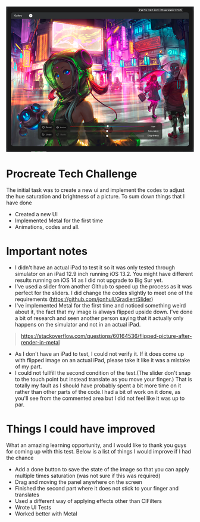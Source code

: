 ![Image of Design](/images/design.png)


# Procreate Tech Challenge

The initial task was to create a new ui and implement the codes to adjust the hue saturation and brightness of a picture. 
To sum down things that I have done
  - Created a new UI
  - Implemented Metal for the first time
  - Animations, codes and all.

# Important notes

  - I didn't have an actual iPad to test it so it was only tested through simulator on an iPad 12.9 inch running iOS 13.2. You might have different results running on iOS 14 as I did not upgrade to Big Sur yet.
  - I've used a slider from another Github to speed up the process as it was perfect for the sliders. I did change the codes slightly to meet one of the requirements (https://github.com/jonhull/GradientSlider)
  - I've implemented Metal for the first time and noticed something weird about it, the fact that my image is always flipped upside down. I've done a bit of research and seen another person saying that it actually only happens on the simulator and not in an actual iPad. 
  >https://stackoverflow.com/questions/60164536/flipped-picture-after-render-in-metal
  - As I don't have an iPad to test, I could not verify it. If it does come up with flipped image on an actual iPad, please take it like it was a mistake of my part. 
  - I could not fullfill the second condition of the test.(The slider don't snap to the touch point but instead translate as you move your finger.) That is totally my fault as I should have probably spent a bit more time on it rather than other parts of the code.I had a bit of work on it done, as you'll see from the commented area but I did not feel like it was up to par.

# Things I could have improved
What an amazing learning opportunity, and I would like to thank you guys for coming up with this test. Below is a list of things I would improve if I had the chance
  - Add a done button to save the state of the image so that you can apply multiple times saturation (was not sure if this was required)
  - Drag and moving the panel anywhere on the screen
  - Finished the second part where it does not stick to your finger and translates
  - Used a different way of applying effects other than CIFilters
  - Wrote UI Tests
  - Worked better with Metal